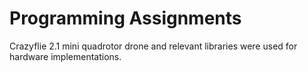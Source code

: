 # Programming Assignments

Crazyflie 2.1 mini quadrotor drone and relevant libraries were used for hardware implementations.

